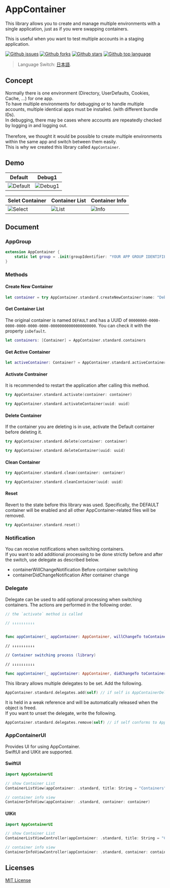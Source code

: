 # AppContainer

This library allows you to create and manage multiple environments with a single application, just as if you were swapping containers.

This is useful when you want to test multiple accounts in a staging application.

<!-- # Badges -->

[![Github issues](https://img.shields.io/github/issues/p-x9/AppContainer)](https://github.com/p-x9/AppContainer/issues)
[![Github forks](https://img.shields.io/github/forks/p-x9/AppContainer)](https://github.com/p-x9/AppContainer/network/members)
[![Github stars](https://img.shields.io/github/stars/p-x9/AppContainer)](https://github.com/p-x9/AppContainer/stargazers)
[![Github top language](https://img.shields.io/github/languages/top/p-x9/AppContainer)](https://github.com/p-x9/AppContainer/)

> Language Switch: [日本語](https://github.com/p-x9/AppContainer/blob/main/README.ja.md).

## Concept
Normally there is one environment (Directory, UserDefaults, Cookies, Cache, ...) for one app.  
To have multiple environments for debugging or to handle multiple accounts, multiple identical apps must be installed. (with different bundle IDs).  
In debugging, there may be cases where accounts are repeatedly checked by logging in and logging out.  
</br>
Therefore, we thought it would be possible to create multiple environments within the same app and switch between them easily.  
This is why we created this library called `AppContainer`.

## Demo
|  Default  |  Debug1  |
| ---- | ---- |
|  ![Default](https://user-images.githubusercontent.com/50244599/195981131-c0a3938c-2ea9-48cc-a0f5-eafd7b6ea283.PNG)  |  ![Debug1](https://user-images.githubusercontent.com/50244599/195981134-bbd94cac-6cd2-4ea9-acbc-f20d3832fef6.PNG)  |

|  Selet Container  |  Container List  |  Container Info  |
| ---- | ---- | ---- |
|  ![Select](https://user-images.githubusercontent.com/50244599/195981135-240d3201-66e1-4845-b437-b8e28474a946.PNG)  |  ![List](https://user-images.githubusercontent.com/50244599/195981140-6ae77d07-6a7a-495a-812b-6bf2c4b81ce1.PNG)  |  ![Info](https://user-images.githubusercontent.com/50244599/195981142-21ac932a-d82e-41ce-a30d-deebd5773fdb.PNG)  |

## Document
### AppGroup
```swift
extension AppContainer {
    static let group = .init(groupIdentifier: "YOUR APP GROUP IDENTIFIER")
} 
```
### Methods
#### Create New Container
 ```swift
 let container = try AppContainer.standard.createNewContainer(name: "Debug1")
 ```

#### Get Container List
The original container is named `DEFAULT` and has a UUID of `00000000-0000-0000-0000-0000-0000-00000000000000000000`.
You can check it with the property `isDefault`.
```swift
let containers: [Container] = AppContainer.standard.containers
```

#### Get Active Container
```swift
let activeContainer: Container? = AppContainer.standard.activeContainer
```

#### Activate Contrainer
It is recommended to restart the application after calling this method.
```swift
try AppContainer.standard.activate(container: container)
```
```swift
try AppContainer.standard.activateContainer(uuid: uuid)
```
#### Delete Container
If the container you are deleting is in use, activate the Default container before deleting it.
```swift
try AppContainer.standard.delete(container: container)
```
```swift
try AppContainer.standard.deleteContainer(uuid: uuid)
```

#### Clean Container
```swift
try AppContainer.standard.clean(container: container)
```
```swift
try AppContainer.standard.cleanContainer(uuid: uuid)
```

#### Reset
Revert to the state before this library was used.
Specifically, the DEFAULT container will be enabled and all other AppContainer-related files will be removed.
```swift
try AppContainer.standard.reset()
```

### Notification
You can receive notifications when switching containers.  
If you want to add additional processing to be done strictly before and after the switch, use delegate as described below.

- containerWillChangeNotification
Before container switching
- containerDidChangeNotification
After container change

### Delegate
Delegate can be used to add optional processing when switching containers.
The actions are performed in the following order.

``` swift
// the `activate` method is called

// ↓↓↓↓↓↓↓↓↓↓


func appContainer(_ appContainer: AppContainer, willChangeTo toContainer: Container, from fromContainer: Container?) // Delegate(before container switch)

// ↓↓↓↓↓↓↓↓↓↓

// Container switching process (library)

// ↓↓↓↓↓↓↓↓↓↓

func appContainer(_ appContainer: AppContainer, didChangeTo toContainer: Container, from fromContainer: Container?) // Delegate (after container switch)
```

This library allows multiple delegates to be set. 
Add the following.

```swift
AppContainer.standard.delegates.add(self) // if self is AppContainerDelegate compliant
```
It is held in a weak reference and will be automatically released when the object is freed.  
If you want to unset the delegate, write the following.
```swift
AppContainer.standard.delegates.remove(self) // if self conforms to AppContainerDelegate
```

### AppContainerUI
Provides UI for using AppContainer.  
SwiftUI and UIKit are supported.
#### SwiftUI
```swift
import AppContainerUI

// show Container List
ContainerListView(appContainer: .standard, title: String = "Containers")

// container info view
ContainerInfoView(appContainer: .standard, container: container)
```
#### UIKit
```swift
import AppContainerUI

// show Container List
ContainerListViewController(appContainer: .standard, title: String = "Containers")

// container info view
ContainerInfoViewController(appContainer: .standard, container: container)
```

## Licenses

[MIT License](./LICENSE)